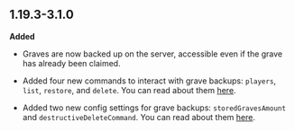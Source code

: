 ## 1.19.3-3.1.0

**Added**

- Graves are now backed up on the server, accessible even if the grave has already been claimed.

- Added four new commands to interact with grave backups: `players`, `list`, `restore`, and `delete`. You can read about them [here](https://github.com/ginsm/forgotten-graves/wiki/Commands#grave-backup-commands).

- Added two new config settings for grave backups: `storedGravesAmount` and `destructiveDeleteCommand`. You can read about them [here](https://github.com/ginsm/forgotten-graves/wiki/Config#stored-graves-amount).